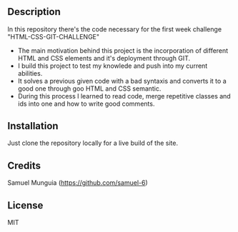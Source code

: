 # <HTML-CSS-GIT-CHALLENGE>

## Description

In this repository there's the code necessary for the first week challenge "HTML-CSS-GIT-CHALLENGE"

- The main motivation behind this project is the incorporation of different HTML and CSS elements and it's deployment through GIT.
- I build this project to test my knowlede and push into my current abilities.
- It solves a previous given code with a bad syntaxis and converts it to a good one through goo HTML and CSS semantic.
- During this process I learned to read code, merge repetitive classes and ids into one and how to write good comments.

## Installation

Just clone the repository locally for a live build of the site.

## Credits

Samuel Munguia (https://github.com/samuel-6)

## License

MIT